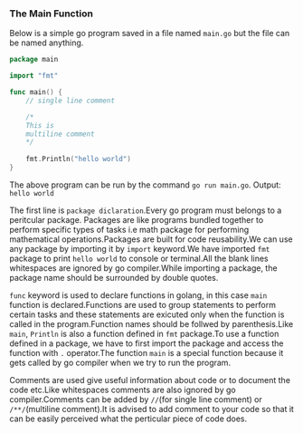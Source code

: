 ### The Main Function
Below is a simple go program saved in a file named `main.go` but the file can be named anything.
```go
package main

import "fmt"

func main() {
    // single line comment

    /*
    This is
    multiline comment
    */
    
    fmt.Println("hello world")
}
```
The above program can be run by the command `go run main.go`.
Output:
`hello world`

The first line is `package diclaration`.Every go program must belongs to a peritcular package.
Packages are like programs bundled together to perform specific types of tasks i.e math package for performing mathematical operations.Packages are built for code reusability.We can use any package by importing it by `import` keyword.We have imported `fmt` package to print `hello world` to console or terminal.All the blank lines whitespaces are ignored by go compiler.While importing a package, the package name should be surrounded by double quotes.

`func` keyword is used to declare functions in golang, in this case `main` function is declared.Functions are used to group statements to perform certain tasks and these statements are exicuted only when the function is called in the program.Function names should be follwed by parenthesis.Like `main`, `Println` is also a function defined in `fmt` package.To use a function defined in a package, we have to first import the package and access the function with `.` operator.The function `main` is a special function because it gets called by go compiler when we try to run the program.

Comments are used give useful information about code or to document the code etc.Like whitespaces comments are also ignored by go compiler.Comments can be added by `//`(for single line comment) or 
`/**/`(multiline comment).It is advised to add comment to your code so that it can be easily perceived what the perticular piece of code does. 